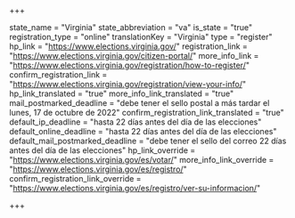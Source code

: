 +++

state_name = "Virginia"
state_abbreviation = "va"
is_state = "true"
registration_type = "online"
translationKey = "Virginia"
type = "register"
hp_link = "https://www.elections.virginia.gov/"
registration_link = "https://www.elections.virginia.gov/citizen-portal/"
more_info_link = "https://www.elections.virginia.gov/registration/how-to-register/"
confirm_registration_link = "https://www.elections.virginia.gov/registration/view-your-info/"
hp_link_translated = "true"
more_info_link_translated = "true"
mail_postmarked_deadline = "debe tener el sello postal a más tardar el lunes, 17 de octubre de 2022"
confirm_registration_link_translated = "true"
default_ip_deadline = "hasta 22 días antes del día de las elecciones"
default_online_deadline = "hasta 22 días antes del día de las elecciones"
default_mail_postmarked_deadline = "debe tener el sello del correo 22 días antes del día de las elecciones"
hp_link_override = "https://www.elections.virginia.gov/es/votar/"
more_info_link_override = "https://www.elections.virginia.gov/es/registro/"
confirm_registration_link_override = "https://www.elections.virginia.gov/es/registro/ver-su-informacion/"

+++